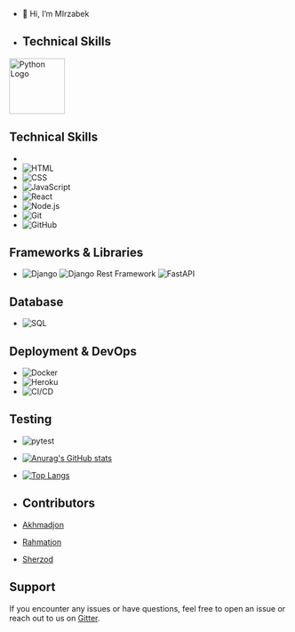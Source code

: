 - 👋 Hi, I’m MIrzabek
- ## Technical Skills

 [<img src="https://www.python.org/static/img/python-logo.png" alt="Python Logo" width="100"/>](https://www.python.org/)
 ## Technical Skills

- 
- ![HTML](https://img.shields.io/badge/-HTML-E34F26?style=flat&logo=html5&logoColor=white)
- ![CSS](https://img.shields.io/badge/-CSS-1572B6?style=flat&logo=css3&logoColor=white)
- ![JavaScript](https://img.shields.io/badge/-JavaScript-F7DF1E?style=flat&logo=javascript&logoColor=black)
- ![React](https://img.shields.io/badge/-React-61DAFB?style=flat&logo=react&logoColor=black)
- ![Node.js](https://img.shields.io/badge/-Node.js-339933?style=flat&logo=node.js&logoColor=white)
- ![Git](https://img.shields.io/badge/-Git-F05032?style=flat&logo=git&logoColor=white)
- ![GitHub](https://img.shields.io/badge/-GitHub-181717?style=flat&logo=github&logoColor=white)

## Frameworks & Libraries

- ![Django](https://img.shields.io/badge/-Django-095E35?style=flat&logo=django&logoColor=white) ![Django Rest Framework](https://img.shields.io/badge/-Django%20Rest%20Framework-092E20?style=flat&logo=django&logoColor=white) ![FastAPI](https://img.shields.io/badge/-FastAPI-009688?style=flat&logo=fastapi&logoColor=white)

## Database

- ![SQL](https://img.shields.io/badge/-SQL-4479A1?style=flat&logo=postgresql&logoColor=white)

## Deployment & DevOps

- ![Docker](https://img.shields.io/badge/-Docker-2496ED?style=flat&logo=docker&logoColor=white)
- ![Heroku](https://img.shields.io/badge/-Heroku-430098?style=flat&logo=heroku&logoColor=white)
- ![CI/CD](https://img.shields.io/badge/-CI%2FCD-2D89E5?style=flat&logo=github-actions&logoColor=white)

## Testing

- ![pytest](https://img.shields.io/badge/-pytest-0A9EDC?style=flat&logo=pytest&logoColor=white)






- [![Anurag's GitHub stats](https://github-readme-stats.vercel.app/api?username=MBek001&show_icons=true&theme=radical)](https://github.com/anuraghazra/github-readme-stats)
- [![Top Langs](https://github-readme-stats.vercel.app/api/top-langs/?username=MBek001&layout=compact)](https://github.com/anuraghazra/github-readme-stats)
- ## Contributors

- [Akhmadjon](https://github.com/1akhmadjon)
- [Rahmatjon](https://github.com/Rahmet97)
- [Sherzod](https://github.com/Hoopakid)
## Support

If you encounter any issues or have questions, feel free to open an issue or reach out to us on [Gitter](link-to-gitter-chat).









<!---
MBek001/MBek001 is a ✨ special ✨ repository because its `README.md` (this file) appears on your GitHub profile.
You can click the Preview link to take a look at your changes.
--->
